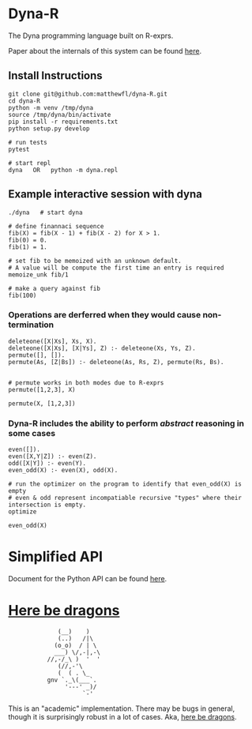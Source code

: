 # Dyna-R

The Dyna programming language built on R-exprs.

Paper about the internals of this system can be found [here](http://cs.jhu.edu/~mfl/#Evaluation%20of%20Logic%20Programs%20with%20Built-Ins%20and%20Aggregation%3A%20A%20Calculus%20for%20Bag%20Relations).

## Install Instructions
```
git clone git@github.com:matthewfl/dyna-R.git
cd dyna-R
python -m venv /tmp/dyna
source /tmp/dyna/bin/activate
pip install -r requirements.txt
python setup.py develop

# run tests
pytest

# start repl
dyna   OR   python -m dyna.repl
```


## Example interactive session with dyna
```
./dyna   # start dyna

# define finannaci sequence
fib(X) = fib(X - 1) + fib(X - 2) for X > 1.
fib(0) = 0.
fib(1) = 1.

# set fib to be memoized with an unknown default.
# A value will be compute the first time an entry is required
memoize_unk fib/1

# make a query against fib
fib(100)
```

### Operations are derferred when they would cause non-termination
```
deleteone([X|Xs], Xs, X).
deleteone([X|Xs], [X|Ys], Z) :- deleteone(Xs, Ys, Z).
permute([], []).
permute(As, [Z|Bs]) :- deleteone(As, Rs, Z), permute(Rs, Bs).


# permute works in both modes due to R-exprs
permute([1,2,3], X)

permute(X, [1,2,3])
```

### Dyna-R includes the ability to perform *abstract* reasoning in some cases
```
even([]).
even([X,Y|Z]) :- even(Z).
odd([X|Y]) :- even(Y).
even_odd(X) :- even(X), odd(X).

# run the optimizer on the program to identify that even_odd(X) is empty
# even & odd represent incompatiable recursive "types" where their intersection is empty.
optimize

even_odd(X)
```

# Simplified API
Document for the Python API can be found [here](python_api.md).


# [Here be dragons](https://en.wikipedia.org/wiki/Here_be_dragons)

```
              (__)    )
              (..)   /|\
             (o_o)  / | \
             ___) \/,-|,-\
           //,-/_\ )  '  '
              (//,-'\
              (  ( . \_
           gnv `._\(___`.
                '---' _)/
                     `-'
```

This is an "academic" implementation.  There may be bugs in general, though it is surprisingly robust in a lot of cases.  Aka, [here be dragons](https://en.wikipedia.org/wiki/Here_be_dragons).
